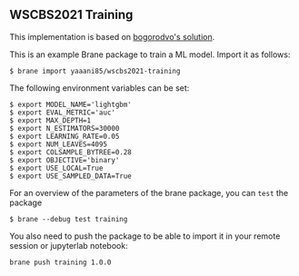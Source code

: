 ## WSCBS2021 Training

This implementation is based on [bogorodvo's solution](https://www.kaggle.com/bogorodvo/lightgbm-baseline-model-using-sparse-matrix).

This is an example Brane package to train a ML model. Import it as follows:

```shell
$ brane import yaaani85/wscbs2021-training
```

The following environment variables can be set: 

```shell
$ export MODEL_NAME='lightgbm' 
$ export EVAL_METRIC='auc' 
$ export MAX_DEPTH=1 
$ export N_ESTIMATORS=30000 
$ export LEARNING_RATE=0.05 
$ export NUM_LEAVES=4095 
$ export COLSAMPLE_BYTREE=0.28 
$ export OBJECTIVE='binary' 
$ export USE_LOCAL=True 
$ export USE_SAMPLED_DATA=True
```

For an overview of the parameters of the brane package, you can `test` the package
```shell
$ brane --debug test training
```


You also need to push the package to be able to import it in your remote session or jupyterlab notebook:
```shell
brane push training 1.0.0
```
